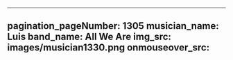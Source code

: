 ------
pagination_pageNumber: 1305
musician_name: Luis
band_name: All We Are
img_src: images/musician1330.png
onmouseover_src: 
------